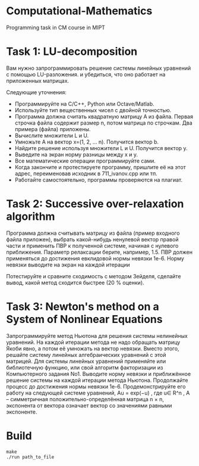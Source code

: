# Computational-Mathematics
Programming task in CM course in MIPT
# Task 1: LU-decomposition
Вам нужно запрограммировать решение системы линейных
уравнений с помощью LU-разложения.
и убедиться, что оно работает на приложенных матрицах.

Следующие уточнения:
* Программируйте на C/C++, Python или Octave/Matlab.
* Используйте тип вещественных чисел с двойной точностью.
* Программа должна считать квадратную матрицу А из файла.
   Первая строчка файла содержит размер n, потом матрица по строчкам.
   Два примера (файла) приложены.
* Вычислите множители L и U.
* Умножьте A на вектор x=(1, 2, ... n). Получится вектор b.
* Найдите решение используя множители L и U.
  Получится вектор y.
* Выведите на экран норму разницы между x и y.
* Все математические операции программируйте сами.
* Когда закончите и протестируете программу, пришлите её на этот
  адрес, переименовав исходник в 711_ivanov.cpp или тп.
* Работайте самостоятельно, программы проверяются на плагиат.

# Task 2: Successive over-relaxation algorithm
Программа должна считывать матрицу из файла (пример входного файла
приложен), выбрать какой-нибудь ненулевой вектор правой части и применить
ПВР к полученной системе, начиная с нулевого приближения. Параметр релаксации берите, например, 1.5.
ПВР должен применяться до достижения евклидовой нормы невязки 1е-6.
Норму невязки выводите на экран на каждой итерации

Потестируйте и сравните сходимость с методом Зейделя,
сделайте вывод, какой метод сходится быстрее (20 % оценки).

# Task 3: Newton's method on a System of Nonlinear Equations

Запрограммируйте метод Ньютона для решения системы нелинейных уравнений. На каждой
итерации метода не надо обращать матрицу Якоби явно, а потом её умножать на вектор невязки.
Вместо этого, решайте систему линейных алгебраических уравнений с этой матрицей. Для
системы линейных уравнений применяйте или библиотечную функцию, или свой алгоритм
факторизации из Компьютерного задания No1.
Выводите норму невязки и приближённое решение системы на каждой итерации метода
Ньютона. Продолжайте процесс до достижения нормы невязки 1е-6.
Продемонстрируйте его работу на следующей системе уравнений,
Au = exp(−u) ,
где u∈ R^n , A – симметричная положительно-определённая матрица n × n, экспонента от вектора
означает вектор со значениями равными экспоненте.

# Build
```
make
./run path_to_file
```
